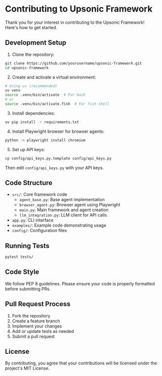 # Contributing to Upsonic Framework

Thank you for your interest in contributing to the Upsonic Framework! Here's how to get started.

## Development Setup

1. Clone the repository:
```bash
git clone https://github.com/yourusername/upsonic-framework.git
cd upsonic-framework
```

2. Create and activate a virtual environment:
```bash
# Using uv (recommended)
uv venv
source .venv/bin/activate  # For bash
# or
source .venv/bin/activate.fish  # For fish shell
```

3. Install dependencies:
```bash
uv pip install -r requirements.txt
```

4. Install Playwright browser for browser agents:
```bash
python -m playwright install chromium
```

5. Set up API keys:
```bash
cp config/api_keys.py.template config/api_keys.py
```
Then edit `config/api_keys.py` with your API keys.

## Code Structure

- `src/`: Core framework code
  - `agent_base.py`: Base agent implementation
  - `browser_agent.py`: Browser agent using Playwright
  - `main.py`: Main framework and agent creation
  - `llm_integration.py`: LLM client for API calls
- `app.py`: CLI interface
- `examples/`: Example code demonstrating usage
- `config/`: Configuration files

## Running Tests

```bash
pytest tests/
```

## Code Style

We follow PEP 8 guidelines. Please ensure your code is properly formatted before submitting PRs.

## Pull Request Process

1. Fork the repository
2. Create a feature branch
3. Implement your changes
4. Add or update tests as needed
5. Submit a pull request

## License

By contributing, you agree that your contributions will be licensed under the project's MIT License. 